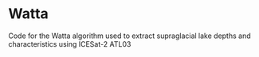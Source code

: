 # Watta
Code for the Watta algorithm used to extract supraglacial lake depths and characteristics using ICESat-2 ATL03
